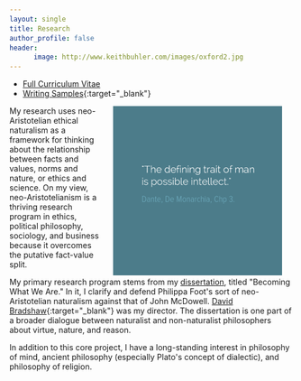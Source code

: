 ```yaml
---
layout: single
title: Research
author_profile: false
header:
      image: http://www.keithbuhler.com/images/oxford2.jpg
--- 
```



* [Full Curriculum Vitae](/cv)
* [Writing Samples](https://uky.academia.edu/KeithBuhler){:target="_blank"}

<img src="/images/possibleintellect.png" alt="dante-intellect" align="right" hspace="20" height="300" width="300">

My research uses neo-Aristotelian ethical naturalism as a framework for thinking about the relationship between facts and values, norms and nature, or ethics and science. On my view, neo-Aristotelianism is a thriving research program in ethics, political philosophy, sociology, and business because it overcomes the putative fact-value split. 

My primary research program stems from my [dissertation](/phd), titled "Becoming What We Are."  In it, I clarify and defend Philippa Foot's sort of neo-Aristotelian naturalism against that of John McDowell. [David Bradshaw](https://philosophy.as.uky.edu/users/dbradsh){:target="_blank"} was my director. The dissertation is one part of a broader dialogue between naturalist and non-naturalist philosophers about virtue, nature, and reason. 

In addition to this core project, I have a long-standing interest in philosophy of mind, ancient philosophy (especially Plato's concept of dialectic), and philosophy of religion.